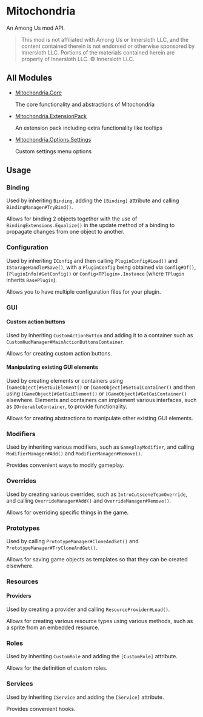 ﻿# Mitochondria

An Among Us mod API.

> This mod is not affiliated with Among Us or Innersloth LLC, and the content
> contained therein is not endorsed or otherwise sponsored by Innersloth LLC.
> Portions of the materials contained herein are property of Innersloth LLC.
> © Innersloth LLC.

## All Modules
- [Mitochondria.Core](README.md)
    <p>The core functionality and abstractions of Mitochondria</p>
- [Mitochondria.ExtensionPack](Mitochondria.ExtensionPack/README.md)
    <p>An extension pack including extra functionality like tooltips</p>
- [Mitochondria.Options.Settings](Mitochondria.Options.Settings/README.md)
    <p>Custom settings menu options</p>

## Usage

### Binding

Used by inheriting `Binding`, adding the `[Binding]` attribute and calling
`BindingManager#TryBind()`.

Allows for binding 2 objects together with the use of
`BindingExtensions.Equalize()` in the update method of a binding to
propagate changes from one object to another.

### Configuration

Used by inheriting `IConfig` and then calling `PluginConfig#Load()` and
`IStorageHandle#Save()`, with a `PluginConfig` being obtained via
`Config#Of()`, `[PluginInfo]#GetConfig()` or `Config<TPlugin>.Instance` (where
`TPlugin` inherits `BasePlugin`).

Allows you to have multiple configuration files for your plugin.

### GUI

#### Custom action buttons

Used by inheriting `CustomActionButton` and adding it to a container such as
`CustomHudManager#MainActionButtonsContainer`.

Allows for creating custom action buttons.

#### Manipulating existing GUI elements

Used by creating elements or containers using `[GameObject]#SetGuiElement()` or
`[GameObject]#SetGuiContainer()` and then using `[GameObject]#GetGuiElement()`
or `[GameObject]#GetGuiContainer()` elsewhere. Elements and containers can
implement various interfaces, such as `IOrderableContainer`, to provide
functionality.

Allows for creating abstractions to manipulate other existing GUI elements.

### Modifiers

Used by inheriting various modifiers, such as `GameplayModifier`, and calling `ModifierManager#Add()` and
`ModifierManager#Remove()`.

Provides convenient ways to modify gameplay.

### Overrides

Used by creating various overrides, such as `IntroCutsceneTeamOverride`, and
calling `OverrideManager#Add()` and `OverrideManager#Remove()`.

Allows for overriding specific things in the game.

### Prototypes

Used by calling `PrototypeManager#CloneAndSet()` and
`PrototypeManager#TryCloneAndGet()`.

Allows for saving game objects as templates so that they can be created
elsewhere.

### Resources

#### Providers

Used by creating a provider and calling `ResourceProvider#Load()`.

Allows for creating various resource types using various methods, such as a
sprite from an embedded resource.

### Roles

Used by inheriting `CustomRole` and adding the `[CustomRole]` attribute.

Allows for the definition of custom roles.

### Services

Used by inheriting `IService` and adding the `[Service]` attribute.

Provides convenient hooks.